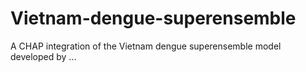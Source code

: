 # Vietnam-dengue-superensemble
A CHAP integration of the Vietnam dengue superensemble model developed by ...
